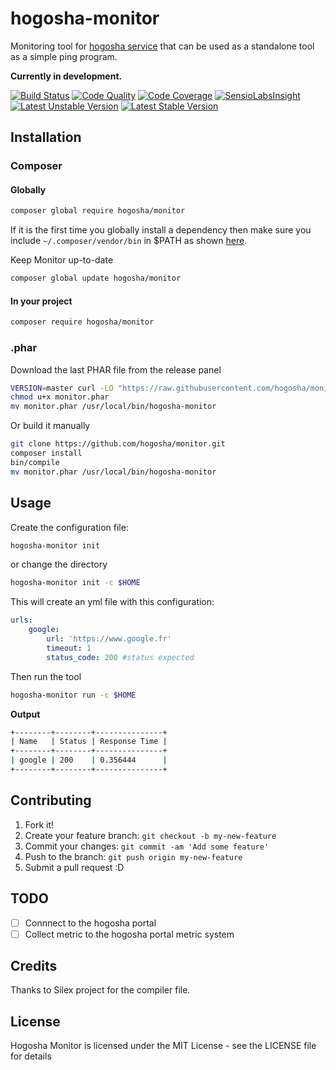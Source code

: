 # hogosha-monitor

Monitoring tool for [hogosha service](https://github.com/hogosha/hogosha) that can be used as a standalone tool as a simple ping program.

**Currently in development.**

[![Build Status](https://img.shields.io/travis/hogosha/monitor.svg?branch=master&style=flat-square)](https://travis-ci.org/hogosha/monitor) [![Code Quality](https://img.shields.io/scrutinizer/g/hogosha/monitor.svg?b=master&style=flat-square)](https://scrutinizer-ci.com/g/hogosha/monitor/?branch=master) [![Code Coverage](https://img.shields.io/coveralls/hogosha/monitor.svg?style=flat-square)](https://coveralls.io/r/hogosha/monitor) [![SensioLabsInsight](https://insight.sensiolabs.com/projects/87bbdd85-2cd8-4556-94c6-5ed9f501cf7d/mini.png)](https://insight.sensiolabs.com/projects/87bbdd85-2cd8-4556-94c6-5ed9f501cf7d) [![Latest Unstable Version](https://poser.pugx.org/hogosha/monitor/v/unstable)](https://packagist.org/packages/hogosha/monitor)
[![Latest Stable Version](https://poser.pugx.org/hogosha/monitor/v/stable)](https://packagist.org/packages/hogosha/monitor)

## Installation

### Composer

#### Globally

```bash
composer global require hogosha/monitor
```

If it is the first time you globally install a dependency then make sure
you include `~/.composer/vendor/bin` in $PATH as shown [here](http://getcomposer.org/doc/03-cli.md#global).

Keep Monitor up-to-date

```bash
composer global update hogosha/monitor
```

#### In your project

```bash
composer require hogosha/monitor
```

### .phar

Download the last PHAR file from the release panel

```bash
VERSION=master curl -LO "https://raw.githubusercontent.com/hogosha/monitor/$VERSION/build/monitor.phar"
chmod u+x monitor.phar
mv monitor.phar /usr/local/bin/hogosha-monitor
```

Or build it manually

```bash
git clone https://github.com/hogosha/monitor.git
composer install
bin/compile
mv monitor.phar /usr/local/bin/hogosha-monitor
```

## Usage

Create the configuration file:

```bash
hogosha-monitor init
```

or change the directory

```bash
hogosha-monitor init -c $HOME
```
This will create an yml file with this configuration:

```yaml
urls:
    google:
        url: 'https://www.google.fr'
        timeout: 1
        status_code: 200 #status expected
```

Then run the tool

```bash
hogosha-monitor run -c $HOME
```

**Output**

```bash
+--------+--------+---------------+
| Name   | Status | Response Time |
+--------+--------+---------------+
| google | 200    | 0.356444      |
+--------+--------+---------------+
```

## Contributing

1. Fork it!
2. Create your feature branch: `git checkout -b my-new-feature`
3. Commit your changes: `git commit -am 'Add some feature'`
4. Push to the branch: `git push origin my-new-feature`
5. Submit a pull request :D

## TODO
- [ ] Connnect to the hogosha portal
- [ ] Collect metric to the hogosha portal metric system

## Credits

Thanks to Silex project for the compiler file.

## License

Hogosha Monitor is licensed under the MIT License - see the LICENSE file for details
